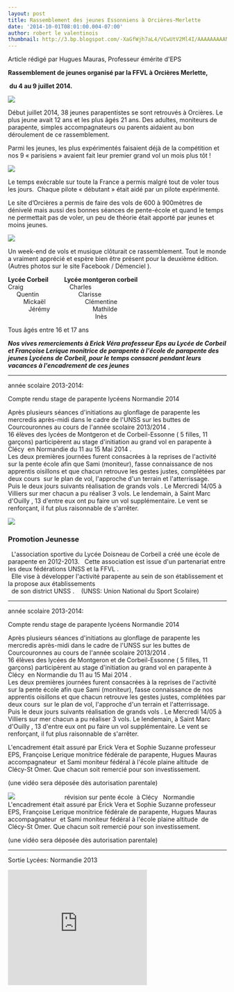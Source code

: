 ```yaml
---
layout: post
title: Rassemblement des jeunes Essonniens à Orcières-Merlette
date: '2014-10-01T08:01:00.004-07:00'
author: robert le valentinois
thumbnail: http://3.bp.blogspot.com/-XaGfWjh7aL4/VCwUtV2Ml4I/AAAAAAAAANs/_aG9cjUM--Q/s72-c/P1210405.JPG
---
```

Article rédigé par Hugues Mauras, Professeur émérite d'EPS

**Rassemblement de jeunes organisé par la FFVL à Orcières Merlette,**

**&nbsp;du 4 au 9 juillet 2014.**

[![](http://3.bp.blogspot.com/-XaGfWjh7aL4/VCwUtV2Ml4I/AAAAAAAAANs/_aG9cjUM--Q/s1600/P1210405.JPG)](http://3.bp.blogspot.com/-XaGfWjh7aL4/VCwUtV2Ml4I/AAAAAAAAANs/_aG9cjUM--Q/s1600/P1210405.JPG)

[](http://4.bp.blogspot.com/-t08p9WAfhNQ/VCwUHjCHsZI/AAAAAAAAANk/-HpghBUzSxQ/s1600/P1210432.jpg)

  

 Début juillet 2014, 38 jeunes parapentistes se sont retrouvés à Orcières. Le plus jeune avait 12 ans et les plus âgés 21 ans. Des adultes, moniteurs de parapente, simples accompagnateurs ou parents aidaient au bon déroulement de ce rassemblement.

 Parmi les jeunes, les plus expérimentés faisaient déjà de la compétition et nos 9 «&nbsp;parisiens&nbsp;» avaient fait leur premier grand vol un mois plus tôt&nbsp;!

[![](http://4.bp.blogspot.com/-t08p9WAfhNQ/VCwUHjCHsZI/AAAAAAAAANk/-HpghBUzSxQ/s1600/P1210432.jpg)](http://4.bp.blogspot.com/-t08p9WAfhNQ/VCwUHjCHsZI/AAAAAAAAANk/-HpghBUzSxQ/s1600/P1210432.jpg)

 Le temps exécrable sur toute la France a permis malgré tout de voler tous les jours.&nbsp; Chaque pilote «&nbsp;débutant&nbsp;» était aidé par un pilote expérimenté.

 Le site d’Orcières a permis de faire des vols de 600 à 900mètres de dénivelé mais aussi des bonnes séances de pente-école et quand le temps ne permettait pas de voler, un peu de théorie était apporté par jeunes et moins jeunes.

[![](http://3.bp.blogspot.com/-B9feo932Kts/VCwUykvB_0I/AAAAAAAAAN0/9N3fCOX5IdU/s1600/IMG_1259.JPG)](http://3.bp.blogspot.com/-B9feo932Kts/VCwUykvB_0I/AAAAAAAAAN0/9N3fCOX5IdU/s1600/IMG_1259.JPG)

  

 Un week-end de vols et musique clôturait ce rassemblement. Tout le monde a vraiment apprécié et espère bien être présent pour la deuxième édition. (Autres photos sur&nbsp;le site Facebook / Démenciel ).

  

  
**Lycée Corbeil&nbsp;&nbsp;&nbsp;&nbsp;&nbsp;&nbsp;&nbsp;&nbsp;&nbsp;&nbsp;&nbsp;Lycée montgeron corbeil**  
Craig&nbsp;&nbsp;&nbsp;&nbsp;&nbsp;&nbsp;&nbsp;&nbsp;&nbsp;&nbsp;&nbsp;&nbsp;&nbsp;&nbsp;&nbsp;&nbsp;&nbsp;&nbsp;&nbsp;&nbsp;&nbsp;&nbsp;&nbsp;&nbsp;&nbsp;&nbsp; Charles  
&nbsp;&nbsp;&nbsp;&nbsp; Quentin&nbsp;&nbsp;&nbsp;&nbsp;&nbsp;&nbsp;&nbsp;&nbsp;&nbsp;&nbsp;&nbsp;&nbsp;&nbsp;&nbsp;&nbsp;&nbsp;&nbsp;&nbsp;&nbsp;&nbsp;&nbsp;&nbsp; Clarisse  
&nbsp;&nbsp;&nbsp;&nbsp;&nbsp;&nbsp;&nbsp;&nbsp; Mickaël&nbsp;&nbsp;&nbsp;&nbsp;&nbsp;&nbsp;&nbsp;&nbsp;&nbsp;&nbsp;&nbsp;&nbsp;&nbsp;&nbsp;&nbsp;&nbsp;&nbsp;&nbsp;&nbsp;&nbsp;&nbsp;&nbsp; Clémentine  
&nbsp;&nbsp;&nbsp;&nbsp;&nbsp;&nbsp;&nbsp;&nbsp;&nbsp;&nbsp;&nbsp; Jérémy&nbsp;&nbsp;&nbsp;&nbsp;&nbsp;&nbsp;&nbsp;&nbsp;&nbsp;&nbsp;&nbsp;&nbsp;&nbsp;&nbsp;&nbsp;&nbsp;&nbsp;&nbsp;&nbsp;&nbsp;&nbsp;&nbsp; &nbsp; Mathilde  
&nbsp; &nbsp; &nbsp; &nbsp; &nbsp; &nbsp; &nbsp; &nbsp; &nbsp; &nbsp; &nbsp; &nbsp; &nbsp; &nbsp; &nbsp; &nbsp; &nbsp; &nbsp; &nbsp; &nbsp; &nbsp; &nbsp; &nbsp; &nbsp;&nbsp; &nbsp; Inès  
  
Tous âgés entre 16 et 17 ans  
  

  

  

**_Nos vives remerciements à Erick Véra professeur Eps au Lycée de Corbeil et Françoise Lerique monitrice de parapente à l'école de parapente des jeunes Lycéens de Corbeil, pour le temps consacré pendant leurs vacances à l'encadrement de ces jeunes&nbsp;_**

  

* * *
année scolaire 2013-2014:  

 Compte rendu stage de parapente lycéens Normandie 2014
  
Après plusieurs séances d'initiations au glonflage de parapente les mercredis après-midi dans le cadre de l'UNSS sur les buttes de Courcouronnes au cours de l'année scolaire 2013/2014 .  
16 élèves des lycées de Montgeron et de Corbeil-Essonne ( 5 filles, 11 garçons) participèrent au stage d'initiation au grand vol en parapente à Clécy&nbsp; en Normandie du 11 au 15 Mai 2014 .  
Les deux premières journées furent consacrées à la reprises de l'activité sur la pente école afin que Sami (moniteur), fasse connaissance de nos apprentis oisillons et que chacun retrouve les gestes justes, complétées par deux cours&nbsp; sur le plan de vol, l'approche d'un terrain et l'atterrissage.  
Puis le deux jours suivants réalisation de grands vols . Le Mercredi 14/05 à Villiers sur mer chacun a pu réaliser 3 vols. Le lendemain, à Saint Marc d'Ouilly , 13 d'entre eux ont pu faire un vol supplémentaire. Le vent se renforçant, il fut plus raisonnable de s'arrêter.  

[![](http://4.bp.blogspot.com/-NTHK_gE42dU/VCwWlmkeSBI/AAAAAAAAAN4/Hl5S02iQpww/s1600/Imagemai2014.jpg)](http://4.bp.blogspot.com/-NTHK_gE42dU/VCwWlmkeSBI/AAAAAAAAAN4/Hl5S02iQpww/s1600/Imagemai2014.jpg)
  

### Promotion Jeunesse

  
 &nbsp; L'association sportive du Lycée Doisneau de Corbeil a créé une école de parapente en 2012-2013. &nbsp; Cette association est issue d'un partenariat entre les deux fédérations UNSS et la FFVL .  
&nbsp; Elle vise à développer l'activité parapente au sein de son établissement et la propose aux établissements  
&nbsp; de son district UNSS .&nbsp;&nbsp; &nbsp;(UNSS: Union National du Sport Scolaire)  

* * *
année scolaire 2013-2014:  

 Compte rendu stage de parapente lycéens Normandie 2014 
  
 Après plusieurs séances d'initiations au glonflage de parapente les mercredis après-midi dans le cadre de l'UNSS sur les buttes de Courcouronnes au cours de l'année scolaire 2013/2014 .  
 16 élèves des lycées de Montgeron et de Corbeil-Essonne ( 5 filles, 11 garçons) participèrent au stage d'initiation au grand vol en parapente à Clécy&nbsp; en Normandie du 11 au 15 Mai 2014 .  
 Les deux premières journées furent consacrées à la reprises de l'activité sur la pente école afin que Sami (moniteur), fasse connaissance de nos apprentis oisillons et que chacun retrouve les gestes justes, complétées par deux cours&nbsp; sur le plan de vol, l'approche d'un terrain et l'atterrissage.  
 Puis le deux jours suivants réalisation de grands vols . Le Mercredi 14/05 à Villiers sur mer chacun a pu réaliser 3 vols. Le lendemain, à Saint Marc d'Ouilly , 13 d'entre eux ont pu faire un vol supplémentaire. Le vent se renforçant, il fut plus raisonnable de s'arrêter.  
  
 L'encadrement était assuré par Erick Vera et Sophie Suzanne professeur EPS, Françoise Lerique monitrice fédérale de parapente, Hugues Mauras accompagnateur&nbsp; et Sami moniteur fédéral à l'école plaine altitude&nbsp; de Clécy-St Omer. Que chacun soit remercié pour son investissement.  
  
 (une vidéo sera déposée dès autorisation parentale)  

[![](https://sites.google.com/site/cdvl91ffvl/_/rsrc/1404121431707/promotion-jeunesse/Cl%C3%A9cy2014.jpg?height=186&width=400)](https://sites.google.com/site/cdvl91ffvl/promotion-jeunesse/Cl%C3%A9cy2014.jpg?attredirects=0)
&nbsp;&nbsp;&nbsp;&nbsp;&nbsp;&nbsp;&nbsp;&nbsp;&nbsp;&nbsp;&nbsp;&nbsp;&nbsp;&nbsp;&nbsp;&nbsp;&nbsp;&nbsp;&nbsp;&nbsp;&nbsp;&nbsp;&nbsp;&nbsp;&nbsp;&nbsp;&nbsp; révision sur pente école&nbsp; à Clécy&nbsp;&nbsp; Normandie&nbsp; 
L'encadrement était assuré par Erick Vera et Sophie Suzanne professeur EPS, Françoise Lerique monitrice fédérale de parapente, Hugues Mauras accompagnateur&nbsp; et Sami moniteur fédéral à l'école plaine altitude&nbsp; de Clécy-St Omer. Que chacun soit remercié pour son investissement.  

(une vidéo sera déposée dès autorisation parentale)

* * *

Sortie Lycées: Normandie 2013  

<object class="BLOGGER-youtube-video" classid="clsid:D27CDB6E-AE6D-11cf-96B8-444553540000" codebase="http://download.macromedia.com/pub/shockwave/cabs/flash/swflash.cab#version=6,0,40,0" data-thumbnail-src="https://i.ytimg.com/vi/mI516aDpN20/0.jpg" height="266" width="320">
  <param name="movie" value="https://www.youtube.com/v/mI516aDpN20?version=3&amp;f=user_uploads&amp;c=google-webdrive-0&amp;app=youtube_gdata">
  <param name="bgcolor" value="#FFFFFF">
  <param name="allowFullScreen" value="true">
  <embed width="320" height="266" src="https://www.youtube.com/v/mI516aDpN20?version=3&amp;f=user_uploads&amp;c=google-webdrive-0&amp;app=youtube_gdata" type="application/x-shockwave-flash">
</object>
